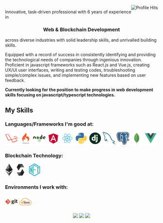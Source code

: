 <img align="right" alt="Profile Hits" src="https://komarev.com/ghpvc/?username=topskilldev&style=flat-square">

<p align="justify">Innovative, task-driven professional with 6 years of experience in <h3 align="center">Web & Blockchain Development</h3>across diverse industries with solid leadership skills, and unrivalled building skills.

Equipped with a record of success in consistently identifying and providing the technological needs of companies through ingenious innovation. Proficient in javascript frameworks such as React.js and Vue.js, creating UX/UI user interfaces, writing and testing codes, troubleshooting simple/complex issues, and implementing new features based on user feedback.</p>
<strong>Currently looking for the position to make progress in web development skills focusing on javascript/typescript technologies.</strong>

## My Skills

### Languages/Frameworks I'm good at:
<code><a href="https://laravel.com"><img alt="Laravel" title="Laravel" src="./images/laravel.png" height="42"></a></code>
<code><a href="https://codeigniter.com/"><img alt="Codeigniter" title="Codeigniter" src="./images/ci.png" height="42"></a></code>
<code><a href="https://nodejs.org"><img alt="Node.js" title="Node.js" src="./images/nodejs.png" height="42"></a></code>
<code><a href="https://angular.io/"><img alt="Angular" title="Agnular" src="./images/angular.png" height="42"></a></code>
<code><a href="https://reactjs.org"><img alt="React.js" title="React.js" src="./images/react.png" height="42"></a></code>
<code><a href="https://python.org"><img alt="Python" title="Python" src="./images/python.png" height="42"></a></code>
<code><a href="https://www.djangoproject.com/"><img alt="Django" title="Django" src="./images/django.png" height="42"></a></code>
<code><a href="https://www.mysql.com"><img alt="Python" title="Mysql" src="./images/mysql.png" height="42"></a></code>
<code><a href="https://www.postgresql.org"><img alt="PostgreSQL" title="PostgreSQL" src="./images/postgresql.png" height="42"></a></code>
<code><a href="https://www.mongodb.com"><img alt="MongoDB" title="MongoDB" src="./images/mongodb.png" height="42"></a></code>
<code><a href="https://vuejs.org"><img alt="Vue.js" title="Vue.js" src="./images/vue.png" height="42"></a></code>

### Blockchain Technology:
<code><a href="https://ethereum.org"><img alt="Ethereum" title="Ethereum" src="./images/ethereum.png" height="42"></a></code>
<code><a href="https://solidity.org"><img alt="Solidity" title="Solidity" src="./images/solidity.png" height="42"></a></code>
<code><a href="#"><img alt="NFT" title="NFT" src="./images/nft.png" height="42"></a></code>

### Environments I work with:
<code><a href="https://github.com/"><img alt="GitHub" title="GitHub" src="./images/git.png" height="42"></a></code>
<code><a href="https://aws.amazon.com/"><img alt="AWS" title="AWS" src="./images/aws.png" height="42"></a></code>

<p align="center">
  <img height="50%" width="auto" src ="https://github-readme-stats.vercel.app/api?username=phantom930&show_icons=true&count_private=true&theme=darcula&hide_border=true&hide=issues,contribs&bg_color=00000000">
  <img height="50%" width="auto" src ="https://github-readme-stats.vercel.app/api/top-langs/?username=phantom930&layout=compact&hide_border=true&theme=darcula&bg_color=00000000&langs_count=6&hide=jupyter%20notebook,tex,css,php">
  <img src ="https://github-readme-streak-stats.herokuapp.com?user=phantom930&theme=darcula&hide_border=true&background=FFFFFF00">
</p>
